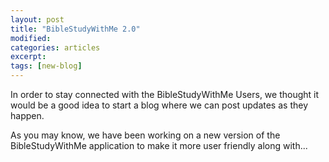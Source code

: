 ```yaml
---
layout: post
title: "BibleStudyWithMe 2.0"
modified:
categories: articles
excerpt:
tags: [new-blog]
---
```


In order to stay connected with the BibleStudyWithMe Users, we thought it would be a good idea to start a blog where we can post updates as they happen.

As you may know, we have been working on a new version of the BibleStudyWithMe application to make it more user friendly along with...